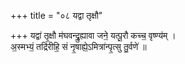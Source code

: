 +++
title = "०८ यद्वा तृक्षौ"

+++
यद्वा॑ तृ॒क्षौ म॑घवन्द्रु॒ह्यावा जने॒ यत्पू॒रौ कच्च॒ वृष्ण्य॑म् ।  
अ॒स्मभ्यं॒ तद्रि॑रीहि॒ सं नृ॒षाह्ये॒ऽमित्रा॑न्पृ॒त्सु तु॒र्वणे॑ ॥